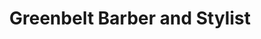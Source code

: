 ---
title: "Greenbelt Barber and Stylist"
url: /greenbelt/greenbelt-barber-and-stylist/
shop: Friseur
---